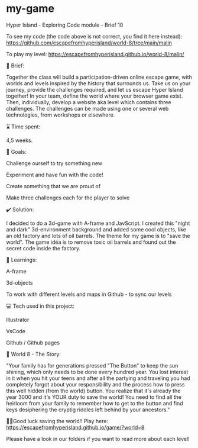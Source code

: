 # my-game

Hyper Island - Exploring Code module - Brief 10

To see my code (the code above is not correct, you find it here instead):
https://github.com/escapefromhyperisland/world-8/tree/main/malin

To play my level:
https://escapefromhyperisland.github.io/world-8/malin/

📜 Brief:

Together the class will build a participation-driven online escape game, with worlds and levels inspired by the history that surrounds us. Take us on your journey, provide the challenges required, and let us escape Hyper Island together! In your team, define the world where your browser game exist. Then, individually, develop a website aka level which contains three challenges. The challenges can be made using one or several web technologies, from workshops or elsewhere.

⌛ Time spent:

4,5 weeks.

🏁 Goals:

Challenge ourself to try something new

Experiment and have fun with the code!

Create something that we are proud of

Make three challenges each for the player to solve

✔️ Solution:

I decided to do a 3d-game with A-frame and JavScript. I created this "night and dark" 3d-environment background and added some cool objects, like an old factory and lots of oil barrels. The theme for my game is to "save the world". The game idéa is to remove toxic oil barrels and found out the secret code inside the factory.

📕 Learnings:

A-frame

3d-objects

To work with different levels and maps in Github - to sync our levels

💻 Tech used in this project:

Illustrator

VsCode

Github / Github pages

📔 World 8 - The Story:

"Your family has for generations pressed "The Button" to keep the sun shining, which only needs to be done every hundred year. You lost interest in it when you hit your teens and after all the partying and traveling you had completely forgot about your responsibility and the process how to press this well hidden (from the world) button. You realize that it's already the year 3000 and it's YOUR duty to save the world! You need to find all the heirloom from your family to remember how to get to the button and find keys desiphering the cryptig riddles left behind by your ancestors."

🦸‍♀️Good luck saving the world!! Play here: https://escapefromhyperisland.github.io/game/?world=8

Please have a look in our folders if you want to read more about each level!

